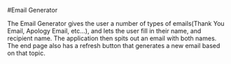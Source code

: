 #Email Generator

The Email Generator gives the user a number of types of emails(Thank You Email, Apology Email, etc...), and lets the user fill in their name, and recipient name. The application then spits out an email with both names. The end page also has a refresh button that generates a new email based on that topic. 
